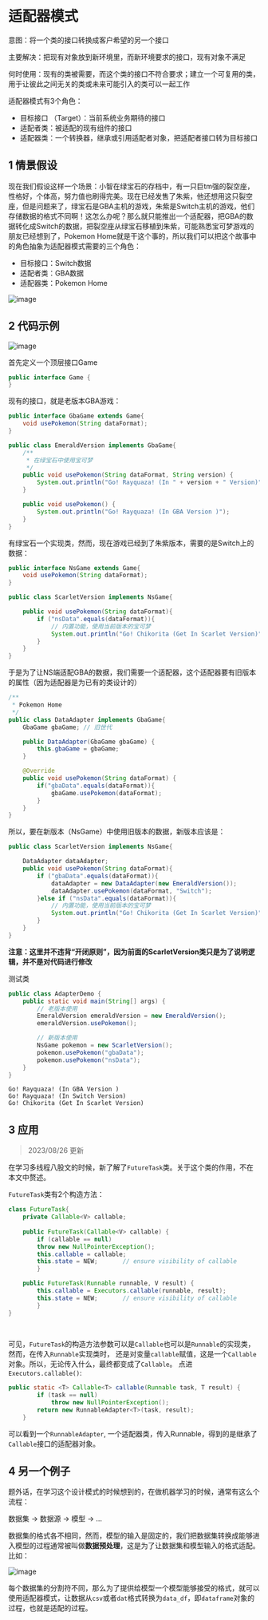 # 适配器模式

意图：将一个类的接口转换成客户希望的另一个接口

主要解决：把现有对象放到新环境里，而新环境要求的接口，现有对象不满足

何时使用：现有的类被需要，而这个类的接口不符合要求；建立一个可复用的类，用于让彼此之间无关的类或未来可能引入的类可以一起工作



适配器模式有3个角色：

- 目标接口 （Target）：当前系统业务期待的接口
- 适配者类：被适配的现有组件的接口
- 适配器类：一个转换器，继承或引用适配者对象，把适配者接口转为目标接口

## 1 情景假设

现在我们假设这样一个场景：小智在绿宝石的存档中，有一只巨tm强的裂空座，性格好，个体高，努力值也刷得完美。现在已经发售了朱紫，他还想用这只裂空座，但是问题来了，绿宝石是GBA主机的游戏，朱紫是Switch主机的游戏，他们存储数据的格式不同啊！这怎么办呢？那么就只能推出一个适配器，把GBA的数据转化成Switch的数据，把裂空座从绿宝石移植到朱紫，可能熟悉宝可梦游戏的朋友已经想到了，Pokemon Home就是干这个事的，所以我们可以把这个故事中的角色抽象为适配器模式需要的三个角色：

- 目标接口：Switch数据
- 适配者类：GBA数据
- 适配器类：Pokemon Home

![image](https://github.com/PocketSWPU/DesignPatternsButPokemon/assets/107466625/67b1fa28-6da5-4860-82ce-060d91f7b801)




## 2 代码示例

![image](https://github.com/PocketSWPU/DesignPatternsButPokemon/assets/107466625/52b658fd-d89e-42d5-90d7-ea201a6dba46)


首先定义一个顶层接口Game

```java
public interface Game {
}
```



现有的接口，就是老版本GBA游戏：

```java
public interface GbaGame extends Game{
    void usePokemon(String dataFormat);
}

public class EmeraldVersion implements GbaGame{
    /**
     * 在绿宝石中使用宝可梦
     */
    public void usePokemon(String dataFormat, String version) {
        System.out.println("Go! Rayquaza! (In " + version + " Version)");
    }

    public void usePokemon() {
        System.out.println("Go! Rayquaza! (In GBA Version )");
    }
}
```

有绿宝石一个实现类，然而，现在游戏已经到了朱紫版本，需要的是Switch上的数据：

```java
public interface NsGame extends Game{
    void usePokemon(String dataFormat);
}

public class ScarletVersion implements NsGame{

    public void usePokemon(String dataFormat){
        if ("nsData".equals(dataFormat)){
            // 内置功能，使用当前版本的宝可梦
            System.out.println("Go! Chikorita (Get In Scarlet Version)");
        }
    }
}
```

于是为了让NS端适配GBA的数据，我们需要一个适配器，这个适配器要有旧版本的属性（因为适配器是为已有的类设计的）

```java
/**
 * Pokemon Home
 */
public class DataAdapter implements GbaGame{
    GbaGame gbaGame; // 旧世代

    public DataAdapter(GbaGame gbaGame) {
        this.gbaGame = gbaGame;
    }

    @Override
    public void usePokemon(String dataFormat) {
        if("gbaData".equals(dataFormat)){
            gbaGame.usePokemon(dataFormat);
        }
    }
}
```

所以，要在新版本（NsGame）中使用旧版本的数据，新版本应该是：

```java
public class ScarletVersion implements NsGame{

    DataAdapter dataAdapter;
    public void usePokemon(String dataFormat){
        if ("gbaData".equals(dataFormat)){
            dataAdapter = new DataAdapter(new EmeraldVersion());
            dataAdapter.usePokemon(dataFormat, "Switch");
        }else if ("nsData".equals(dataFormat)){
            // 内置功能，使用当前版本的宝可梦
            System.out.println("Go! Chikorita (Get In Scarlet Version)");
        }
    }
}
```

**注意：这里并不违背“开闭原则”，因为前面的ScarletVersion类只是为了说明逻辑，并不是对代码进行修改**

测试类

```java
public class AdapterDemo {
    public static void main(String[] args) {
        // 老版本使用
        EmeraldVersion emeraldVersion = new EmeraldVersion();
        emeraldVersion.usePokemon();

        // 新版本使用
        NsGame pokemon = new ScarletVersion();
        pokemon.usePokemon("gbaData");
        pokemon.usePokemon("nsData");
    }
}
```

```
Go! Rayquaza! (In GBA Version )
Go! Rayquaza! (In Switch Version)
Go! Chikorita (Get In Scarlet Version)
```

## 3 应用
> 2023/08/26 更新

在学习多线程八股文的时候，新了解了`FutureTask`类。关于这个类的作用，不在本文中赘述。

`FutureTask`类有2个构造方法：
```java
class FutureTask{
    private Callable<V> callable;
    
    public FutureTask(Callable<V> callable) {
        if (callable == null)
        throw new NullPointerException();
        this.callable = callable;
        this.state = NEW;       // ensure visibility of callable
        }

    public FutureTask(Runnable runnable, V result) {
        this.callable = Executors.callable(runnable, result);
        this.state = NEW;       // ensure visibility of callable
        }
}
    
    
```
可见，`FutureTask`的构造方法参数可以是`Callable`也可以是`Runnable`的实现类，然而，在传入`Runnable`实现类时，
还是对变量`callable`赋值，这是一个`Callable`对象。所以，无论传入什么，最终都变成了`Callable`。
点进`Executors.callable()`:
```java
public static <T> Callable<T> callable(Runnable task, T result) {
        if (task == null)
            throw new NullPointerException();
        return new RunnableAdapter<T>(task, result);
    }
```
可以看到一个`RunnableAdapter`, 一个适配器类，传入Runnable，得到的是继承了`Callable`接口的适配器对象。

## 4 另一个例子

题外话，在学习这个设计模式的时候想到的，在做机器学习的时候，通常有这么个流程：

数据集 -> 数据源 -> 模型 -> ...

数据集的格式各不相同，然而，模型的输入是固定的，我们把数据集转换成能够进入模型的过程通常被叫做**数据预处理**，这是为了让数据集和模型输入的格式适配。比如：

![image](https://github.com/PocketSWPU/DesignPatternsButPokemon/assets/107466625/025b9b1e-6053-403c-b118-73b16e2c80c9)


每个数据集的分割符不同，那么为了提供给模型一个模型能够接受的格式，就可以使用适配器模式，让数据从`csv`或者`dat`格式转换为`data_df`，即`dataframe`对象的过程，也就是适配的过程。
